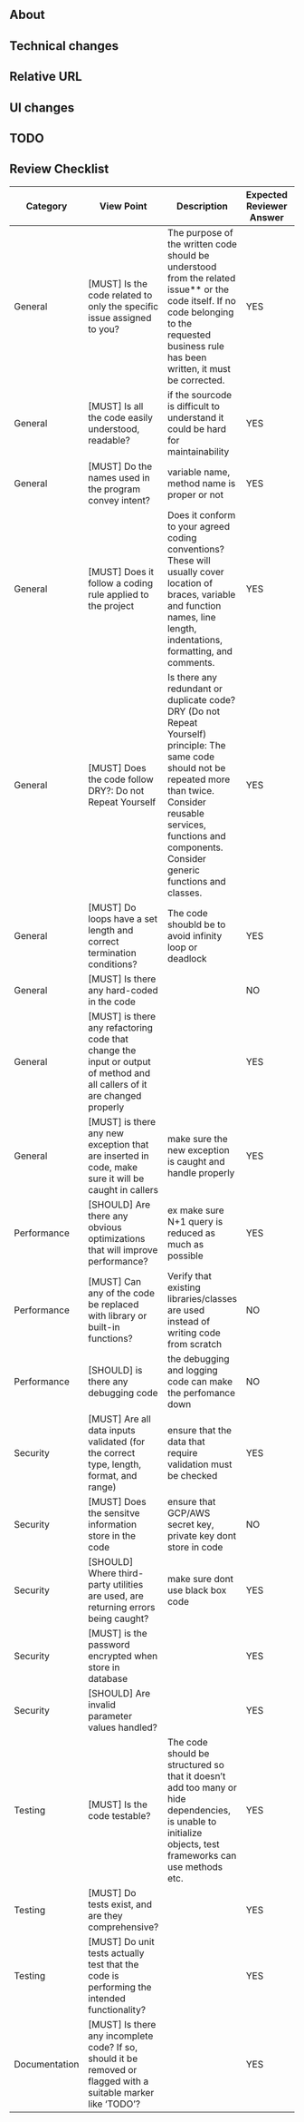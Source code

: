 ## About

<!--
* Why change it
* Resolutions
-->

## Technical changes

<!--
* What changed
* Flow
* Data changes
* as concrete as possible for reviewer
-->

## Relative URL

<!--
* #issue ID
* image URL
* UI URL
* Other web service URL
* Library URL
* Document URL
-->

## UI changes

<!--
* Screenshots
-->

## TODO

<!--
* Remaining works
-->


## Review Checklist

Category | View Point | Description | Expected Reviewer Answer | Reviewer1 (name) | Reviewer2 (name)
--- | --- | --- | --- | --- | ---
General | [MUST] Is the code related to only the specific issue assigned to you? | The purpose of the written code should be understood from the related issue** or the code itself. If no code belonging to the requested business rule has been written, it must be corrected. | YES |   |
General | [MUST] Is all the code easily understood, readable? | if the sourcode is difficult to understand it could be hard for maintainability | YES |   |
General | [MUST] Do the names used in the program convey intent? | variable name, method name is proper or not | YES |   |
General | [MUST] Does it follow a coding rule applied to the project | Does it conform to your agreed coding conventions? These will usually cover location of braces, variable and function names, line length, indentations, formatting, and comments. | YES |   |
General | [MUST] Does the code follow DRY?: Do not Repeat Yourself | Is there any redundant or duplicate code? DRY (Do not Repeat Yourself) principle: The same code should not be repeated more than twice. Consider reusable services, functions and components. Consider generic functions and classes. | YES |   |
General | [MUST] Do loops have a set length and correct termination conditions? | The code shoubld be to avoid infinity loop or deadlock | YES |   |
General | [MUST] Is there any hard-coded in the code |  | NO |   |
General | [MUST] is there any refactoring code that change the input or output of method and all callers of it are changed properly |  | YES |   |
General | [MUST] is there any new exception that are inserted in code, make sure it will be caught in callers  | make sure the new exception is caught and handle properly | YES |   |
Performance | [SHOULD] Are there any obvious optimizations that will improve performance? | ex make sure  N+1 query is reduced as much as possible | YES |   |
Performance | [MUST] Can any of the code be replaced with library or built-in functions? | Verify that existing libraries/classes are used instead of writing code from scratch | NO |   |
Performance | [SHOULD] is there any debugging code | the debugging and logging code can make the perfomance down | NO |   |
Security | [MUST] Are all data inputs validated (for the correct type, length, format, and range) | ensure that the data that require validation must be checked | YES |   |
Security | [MUST] Does the sensitve information store in the code | ensure that GCP/AWS secret key, private key dont store in code | NO |   |
Security | [SHOULD] Where third-party utilities are used, are returning errors being caught? | make sure dont use black box code | YES |   |
Security | [MUST] is the password encrypted when store in database |  | YES |   |
Security | [SHOULD] Are invalid parameter values handled? |  | YES |   |
Testing | [MUST] Is the code testable?  | The code should be structured so that it doesn’t add too many or hide dependencies, is unable to initialize objects, test frameworks can use methods etc. | YES |   |
Testing | [MUST] Do tests exist, and are they comprehensive? |  | YES |   |
Testing | [MUST] Do unit tests actually test that the code is performing the intended functionality? |  | YES |   |
Documentation | [MUST] Is there any incomplete code? If so, should it be removed or flagged with a suitable marker like ‘TODO’? |  | YES |   |
